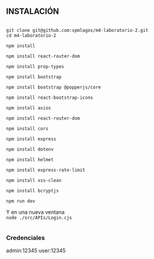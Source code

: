 
## INSTALACIÓN

<code>
git clone git@github.com:vpmlagos/m4-laboratorio-2.git
cd m4-laboratorio-2 <br>
npm install<br>
npm install react-router-dom<br>
npm install prop-types<br>
npm install bootstrap<br>
npm install bootstrap @popperjs/core<br>
npm install react-bootstrap-icons<br>
npm install axios<br>
npm install react-router-dom<br>
npm install cors<br>
npm install express<br>
npm install dotenv<br>
npm install helmet<br>
npm install express-rate-limit<br>
npm install xss-clean<br>
npm install bcryptjs<br>
npm run dev<br>
</code>
Y en una nueva ventana
<code>
node ./src/APIs/Login.cjs<br>
</code>


### Credenciales 

admin:12345
user:12345
